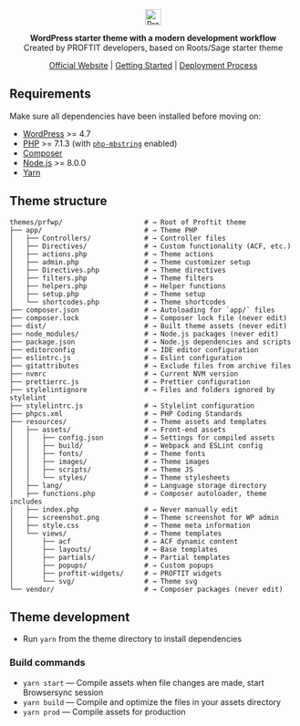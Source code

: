 <p align="center">
  <a href="https://proftit.com/">
    <img alt="Proftit" src="https://proftit.com/wp-content/uploads/2019/12/logo-copy-3.png" height="28px">
  </a>
</p>

<p align="center">
  <strong>WordPress starter theme with a modern development workflow</strong>
  <br />
   Created by PROFTIT developers, based on Roots/Sage starter theme
</p>

<p align="center">
  <a href="https://proftit.com/">Official Website</a> | <a href="https://binaricore.atlassian.net/wiki/spaces/WP/pages/2080768125/Getting+started">Getting Started</a> | <a href="https://binaricore.atlassian.net/wiki/spaces/WP/pages/3161194527/Deployment">Deployment Process</a>
</p>

## Requirements

Make sure all dependencies have been installed before moving on:

* [WordPress](https://wordpress.org/) >= 4.7
* [PHP](https://secure.php.net/manual/en/install.php) >= 7.1.3
  (with [`php-mbstring`](https://secure.php.net/manual/en/book.mbstring.php) enabled)
* [Composer](https://getcomposer.org/download/)
* [Node.js](http://nodejs.org/) >= 8.0.0
* [Yarn](https://yarnpkg.com/en/docs/install)

## Theme structure

```shell
themes/prfwp/                    # → Root of Proftit theme
├── app/                         # → Theme PHP
│   ├── Controllers/             # → Controller files
│   ├── Directives/              # → Custom functionality (ACF, etc.)
│   ├── actions.php              # → Theme actions
│   ├── admin.php                # → Theme customizer setup
│   ├── Directives.php           # → Theme directives
│   ├── filters.php              # → Theme filters
│   ├── helpers.php              # → Helper functions
│   ├── setup.php                # → Theme setup
│   └── shortcodes.php           # → Theme shortcodes
├── composer.json                # → Autoloading for `app/` files
├── composer.lock                # → Composer lock file (never edit)
├── dist/                        # → Built theme assets (never edit)
├── node_modules/                # → Node.js packages (never edit)
├── package.json                 # → Node.js dependencies and scripts
├── editorconfig                 # → IDE editor configuration
├── eslintrc.js                  # → Eslint configuration
├── gitattributes                # → Exclude files from archive files
├── nvmrc                        # → Current NVM version
├── prettierrc.js                # → Prettier configuration
├── stylelintignore              # → Files and folders ignored by stylelint
├── stylelintrc.js               # → Stylelint configuration
├── phpcs.xml                    # → PHP Coding Standards
├── resources/                   # → Theme assets and templates
│   ├── assets/                  # → Front-end assets
│   │   ├── config.json          # → Settings for compiled assets
│   │   ├── build/               # → Webpack and ESLint config
│   │   ├── fonts/               # → Theme fonts
│   │   ├── images/              # → Theme images
│   │   ├── scripts/             # → Theme JS
│   │   └── styles/              # → Theme stylesheets
│   ├── lang/                    # → Language storage directory
│   ├── functions.php            # → Composer autoloader, theme includes
│   ├── index.php                # → Never manually edit
│   ├── screenshot.png           # → Theme screenshot for WP admin
│   ├── style.css                # → Theme meta information
│   └── views/                   # → Theme templates
│       ├── acf                  # → ACF dynamic content
│       ├── layouts/             # → Base templates
│       ├── partials/            # → Partial templates
│       ├── popups/              # → Custom popups
│       ├── proftit-widgets/     # → PROFTIT widgets
│       └── svg/                 # → Theme svg
└── vendor/                      # → Composer packages (never edit)
```

## Theme development

- Run `yarn` from the theme directory to install dependencies

### Build commands

- `yarn start` — Compile assets when file changes are made, start Browsersync session
- `yarn build` — Compile and optimize the files in your assets directory
- `yarn prod` — Compile assets for production
